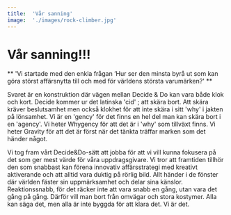 ```yaml
---
title:	'Vår sanning'
image:	'./images/rock-climber.jpg'
---
```


# Vår sanning!!!

** 'Vi startade med den enkla frågan ’Hur ser den minsta byrå ut som kan göra störst affärsnytta till och med för världens största varumärken?' **

Svaret är en konstruktion där vägen mellan Decide & Do kan vara både klok och kort. Decide kommer ur det latinska 'cid' ; att skära bort. Att skära kräver beslutsamhet men också klokhet för att inte skära i sitt 'why' i jakten på lönsamhet. Vi är en 'gency' för det finns en hel del man kan skära bort i en 'agency'. Vi heter Whygency för att det är i 'why' som tillväxt finns. Vi heter Gravity för att det är först när det tänkta träffar marken som det händer något.

Vi tog fram vårt Decide&Do-sätt att jobba för att vi vill kunna fokusera på det som ger mest värde för våra uppdragsgivare. Vi tror att framtiden tillhör den som snabbast kan förena innovativ affärsstrategi med kreativt aktiverande och att alltid vara duktig på rörlig bild. Allt händer i de fönster där världen fäster sin uppmärksamhet och delar sina känslor. Reaktionssnabb, för det räcker inte att vara snabb en gång, utan vara det gång på gång. Därför vill man bort från omvägar och stora kostymer. Alla kan säga det, men alla är inte byggda för att klara det. Vi är det.
